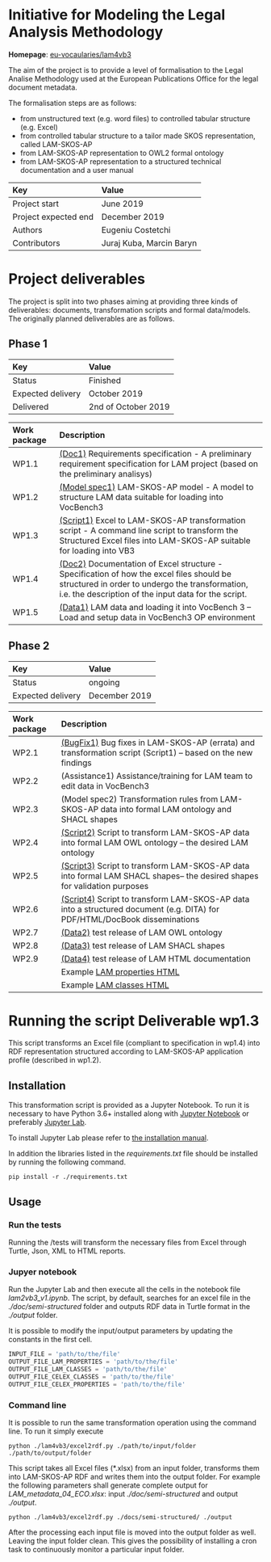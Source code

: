 # Initiative for Modeling the Legal Analysis Methodology

**Homepage**: [eu-vocaularies/lam4vb3](https://github.com/eu-vocabularies/lam4vb3)

The aim of the project is to provide a level of formalisation to the Legal Analise Methodology used at the European Publications Office for the legal document metadata. 

The formalisation steps are as follows: 
- from unstructured text (e.g. word files) to controlled tabular structure (e.g. Excel)
- from controlled tabular structure to a tailor made SKOS representation, called LAM-SKOS-AP
- from LAM-SKOS-AP representation to OWL2 formal ontology
- from LAM-SKOS-AP representation to a structured technical documentation and a user manual

  
| Key | Value |
| :--- | :--- | 
| Project start| June 2019 |
| Project expected end| December 2019 |
| Authors | Eugeniu Costetchi |
| Contributors | Juraj Kuba, Marcin Baryn |
 
 
# Project deliverables 

The project is split into two phases aiming at providing three kinds of deliverables: documents, transformation scripts and formal data/models. The originally planned deliverables are as follows. 

## Phase 1
| Key | Value |
| :--- | :--- | 
| Status | Finished |
| Expected delivery | October 2019|
| Delivered | 2nd of October 2019|

| Work package | Description |
| :--- | :--- |
|  WP1.1 | [(Doc1)](deliverables/wp1-1-ontology-requirements/main.pdf) Requirements specification - A preliminary requirement specification for LAM project (based on the preliminary analisys) |
|  WP1.2 | [(Model spec1)](deliverables/wp1-2-lam-skos-ap/main.pdf) LAM-SKOS-AP model - A model to structure LAM data suitable for loading into VocBench3 |
|  WP1.3 | [(Script1)](lam4vb3/excel2rdf.py) Excel to LAM-SKOS-AP transformation script  - A command line script to transform the Structured Excel files into LAM-SKOS-AP suitable for loading into VB3 |
|  WP1.4 | [(Doc2)](deliverables/wp1-4-excel-structure/main.pdf) Documentation of Excel structure - Specification of how the excel files should be structured in order to undergo the transformation, i.e. the description of the input data for the script. |
|  WP1.5 | [(Data1)](data) LAM data and loading it into VocBench 3 – Load and setup data in VocBench3 OP environment |

## Phase 2
| Key | Value |
| :--- | :--- |
|Status| ongoing |
|Expected delivery | December 2019| 


| Work package  | Description |
| :--- | :--- |
|  WP2.1 | [(BugFix1)](https://github.com/eu-vocabularies/lam4vb3/issues?utf8=%E2%9C%93&q=is%3Aissue+is%3Aclosed) Bug fixes in LAM-SKOS-AP (errata) and transformation script (Script1) – based on the new findings |
|  WP2.2 | (Assistance1) Assistance/training for LAM team to edit data in VocBench3 |
|  WP2.3 | (Model spec2) Transformation rules from LAM-SKOS-AP data into formal LAM ontology and SHACL shapes |
|  WP2.4 | [(Script2)](deliverables/wp2-4-script-lam-skos-ap-2-owl) Script to transform LAM-SKOS-AP data into formal LAM OWL ontology  – the desired LAM ontology |
|  WP2.5 | [(Script3)](deliverables/wp2-5-script-lam-skos-ap-2-shacl) Script to transform LAM-SKOS-AP data into formal LAM SHACL shapes– the desired shapes for validation purposes |
|  WP2.6 | [(Script4)](lam2doc) Script to transform LAM-SKOS-AP data into a structured document (e.g. DITA) for PDF/HTML/DocBook disseminations |
|  WP2.7 | [(Data2)](deliverables/wp2-7-lam-ontology-data) test release of LAM OWL ontology |
|  WP2.8 | [(Data3)](deliverables/wp2-8-lam-shapes-data) test release of LAM SHACL shapes |
|  WP2.9 | [(Data4)](deliverables/wp2-9-lam-documentation-data) test release of LAM HTML documentation | 
|        | Example [LAM properties HTML](http://htmlpreview.github.io/?https://github.com/eu-vocabularies/lam4vb3/blob/master/deliverables/wp2-9-lam-documentation-data/lam_project_properties_v2/main.html)  |
|        | Example [LAM classes HTML](http://htmlpreview.github.io/?https://github.com/eu-vocabularies/lam4vb3/blob/master/deliverables/wp2-9-lam-documentation-data/lam_project_classes_v2/main.html) |


# Running the script Deliverable wp1.3  
  This script  transforms an Excel file (compliant to specification in wp1.4) into RDF representation structured according to LAM-SKOS-AP application profile (described in wp1.2). 

## Installation 

This transformation script is provided as a Jupyter Notebook. To run it is necessary to have Python 3.6+ installed along with [Jupyter Notebook](https://jupyter.org/install) or preferably [Jupyter Lab](https://jupyterlab.readthedocs.io/en/stable/getting_started/installation.html).

To install Jupyter Lab please refer to [the installation manual](https://jupyterlab.readthedocs.io/en/stable/getting_started/installation.html).  


In addition the libraries listed in the *requirements.txt* file should be installed by running the following command.  

```shell script
pip install -r ./requirements.txt
```

## Usage

### Run the tests

Running the /tests will transform the necessary files from Excel through  Turtle, Json, XML to HTML reports. 
 
### Jupyer notebook
Run the Jupyter Lab and then execute all the cells in the notebook file *lam2vb3_v1.ipynb*.
The script, by default, searches for an excel file in the *./doc/semi-structured* folder and outputs RDF data in Turtle format in the *./output* folder. 

It is possible to modify the input/output parameters by updating the constants in the first cell. 
```Python
INPUT_FILE = 'path/to/the/file'
OUTPUT_FILE_LAM_PROPERTIES = 'path/to/the/file' 
OUTPUT_FILE_LAM_CLASSES = 'path/to/the/file'
OUTPUT_FILE_CELEX_CLASSES = 'path/to/the/file'
OUTPUT_FILE_CELEX_PROPERTIES = 'path/to/the/file'
``` 

###  Command line
It is possible to run the same transformation operation using the command line. To run it simply execute

```shell script
python ./lam4vb3/excel2rdf.py ./path/to/input/folder ./path/to/output/folder
```

This script takes all Excel files (*.xlsx) from an input folder, transforms them into LAM-SKOS-AP RDF and writes them 
into the output folder.
For example the following parameters shall generate complete output for *LAM_metadata_04_ECO.xlsx*: input *./doc/semi-structured* and output  *./output*. 

```shell script
python ./lam4vb3/excel2rdf.py ./docs/semi-structured/ ./output
```

After the processing each input file is moved into the output folder as well. Leaving the input folder clean.
This gives the possibility of installing a cron task to continuously monitor a particular input folder. 



